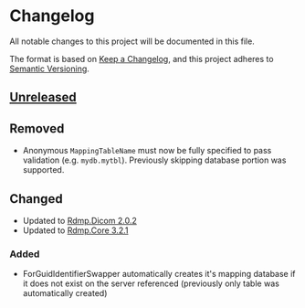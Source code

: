 
# Changelog

All notable changes to this project will be documented in this file.

The format is based on [Keep a Changelog](https://keepachangelog.com/en/1.0.0/), and this project adheres to [Semantic Versioning](https://semver.org/spec/v2.0.0.html).

## [Unreleased]

## Removed

- Anonymous `MappingTableName` must now be fully specified to pass validation (e.g. `mydb.mytbl`).  Previously skipping database portion was supported.

## Changed

- Updated to [Rdmp.Dicom 2.0.2](https://github.com/HicServices/RdmpDicom/blob/master/CHANGELOG.md#202-2019-11-13)
- Updated to [Rdmp.Core 3.2.1](https://github.com/HicServices/RDMP/blob/develop/CHANGELOG.md#321---2019-10-30)

### Added

- ForGuidIdentifierSwapper automatically creates it's mapping database if it does not exist on the server referenced (previously only table was automatically created)

[Unreleased]: https://github.com/SMI/SmiServices/compare/develop
